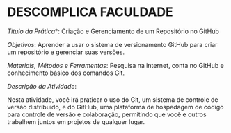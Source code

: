 # DESCOMPLICA FACULDADE

*Título da Prática**: Criação e Gerenciamento de um Repositório no GitHub

*Objetivos*: Aprender a usar o sistema de versionamento GitHub para criar um repositório e gerenciar suas versões.

*Materiais, Métodos e Ferramentas*: Pesquisa na internet, conta no GitHub e conhecimento básico dos comandos Git.

*Descrição da Atividade*:

Nesta atividade, você irá praticar o uso do Git, um sistema de controle de versão distribuído, e do GitHub, uma plataforma de hospedagem de código para controle de versão e colaboração, permitindo que você e outros trabalhem juntos em projetos de qualquer lugar.